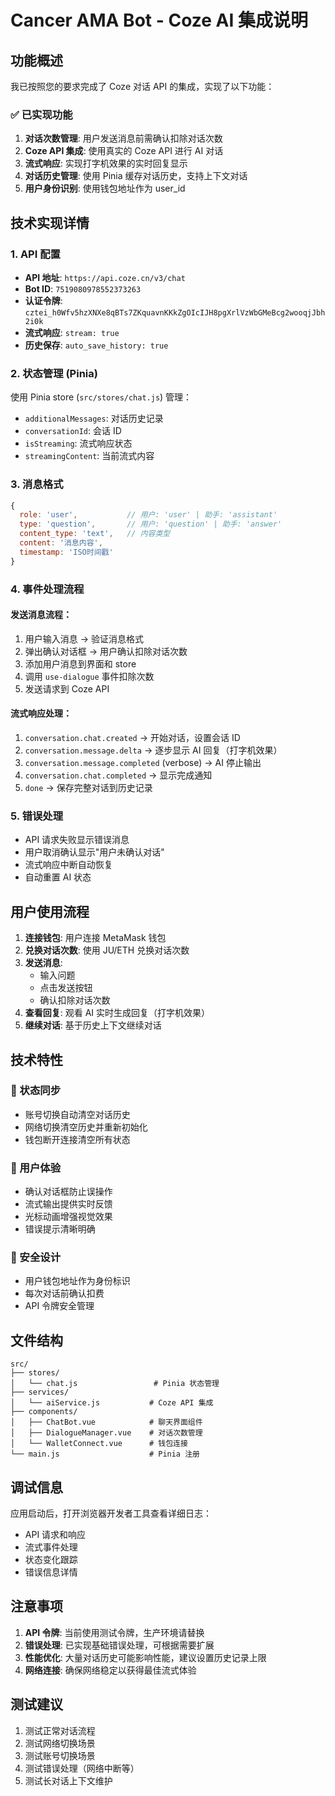 # Cancer AMA Bot - Coze AI 集成说明

## 功能概述

我已按照您的要求完成了 Coze 对话 API 的集成，实现了以下功能：

### ✅ 已实现功能

1. **对话次数管理**: 用户发送消息前需确认扣除对话次数
2. **Coze API 集成**: 使用真实的 Coze API 进行 AI 对话
3. **流式响应**: 实现打字机效果的实时回复显示
4. **对话历史管理**: 使用 Pinia 缓存对话历史，支持上下文对话
5. **用户身份识别**: 使用钱包地址作为 user_id

## 技术实现详情

### 1. API 配置

- **API 地址**: `https://api.coze.cn/v3/chat`
- **Bot ID**: `7519080978552373263`
- **认证令牌**: `cztei_h0Wfv5hzXNXe8qBTs7ZKquavnKKkZgOIcIJH8pgXrlVzWbGMeBcg2wooqjJbh2i0k`
- **流式响应**: `stream: true`
- **历史保存**: `auto_save_history: true`

### 2. 状态管理 (Pinia)

使用 Pinia store (`src/stores/chat.js`) 管理：

- `additionalMessages`: 对话历史记录
- `conversationId`: 会话 ID
- `isStreaming`: 流式响应状态
- `streamingContent`: 当前流式内容

### 3. 消息格式

```javascript
{
  role: 'user',           // 用户: 'user' | 助手: 'assistant'
  type: 'question',       // 用户: 'question' | 助手: 'answer'
  content_type: 'text',   // 内容类型
  content: '消息内容',
  timestamp: 'ISO时间戳'
}
```

### 4. 事件处理流程

#### 发送消息流程：

1. 用户输入消息 → 验证消息格式
2. 弹出确认对话框 → 用户确认扣除对话次数
3. 添加用户消息到界面和 store
4. 调用 `use-dialogue` 事件扣除次数
5. 发送请求到 Coze API

#### 流式响应处理：

1. `conversation.chat.created` → 开始对话，设置会话 ID
2. `conversation.message.delta` → 逐步显示 AI 回复（打字机效果）
3. `conversation.message.completed` (verbose) → AI 停止输出
4. `conversation.chat.completed` → 显示完成通知
5. `done` → 保存完整对话到历史记录

### 5. 错误处理

- API 请求失败显示错误消息
- 用户取消确认显示"用户未确认对话"
- 流式响应中断自动恢复
- 自动重置 AI 状态

## 用户使用流程

1. **连接钱包**: 用户连接 MetaMask 钱包
2. **兑换对话次数**: 使用 JU/ETH 兑换对话次数
3. **发送消息**:
   - 输入问题
   - 点击发送按钮
   - 确认扣除对话次数
4. **查看回复**: 观看 AI 实时生成回复（打字机效果）
5. **继续对话**: 基于历史上下文继续对话

## 技术特性

### 🔄 状态同步

- 账号切换自动清空对话历史
- 网络切换清空历史并重新初始化
- 钱包断开连接清空所有状态

### 💬 用户体验

- 确认对话框防止误操作
- 流式输出提供实时反馈
- 光标动画增强视觉效果
- 错误提示清晰明确

### 🔐 安全设计

- 用户钱包地址作为身份标识
- 每次对话前确认扣费
- API 令牌安全管理

## 文件结构

```
src/
├── stores/
│   └── chat.js                 # Pinia 状态管理
├── services/
│   └── aiService.js           # Coze API 集成
├── components/
│   ├── ChatBot.vue            # 聊天界面组件
│   ├── DialogueManager.vue    # 对话次数管理
│   └── WalletConnect.vue      # 钱包连接
└── main.js                    # Pinia 注册
```

## 调试信息

应用启动后，打开浏览器开发者工具查看详细日志：

- API 请求和响应
- 流式事件处理
- 状态变化跟踪
- 错误信息详情

## 注意事项

1. **API 令牌**: 当前使用测试令牌，生产环境请替换
2. **错误处理**: 已实现基础错误处理，可根据需要扩展
3. **性能优化**: 大量对话历史可能影响性能，建议设置历史记录上限
4. **网络连接**: 确保网络稳定以获得最佳流式体验

## 测试建议

1. 测试正常对话流程
2. 测试网络切换场景
3. 测试账号切换场景
4. 测试错误处理（网络中断等）
5. 测试长对话上下文维护
